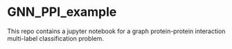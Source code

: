 # GNN_PPI_example
This repo contains a jupyter notebook for a graph protein-protein interaction multi-label classification problem.
